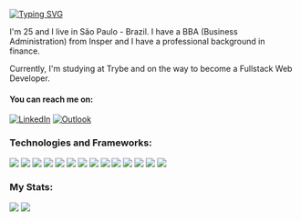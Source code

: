 [![Typing SVG](https://readme-typing-svg.demolab.com/?lines=Hi!+I'm+Leonardo+Martins)](https://git.io/typing-svg)
<p>I'm 25 and I live in São Paulo - Brazil. I have a BBA (Business Administration) from Insper and I have a professional background in finance.</p>
<p>Currently, I'm studying at Trybe and on the way to become a Fullstack Web Developer.</p>

<h4>You can reach me on:</h4>

[![LinkedIn](https://img.shields.io/badge/linkedin-%230077B5.svg?style=for-the-badge&logo=linkedin&logoColor=white)](https://www.linkedin.com/in/leonardogumartins)
[![Outlook](https://img.shields.io/badge/Microsoft_Outlook-0078D4?style=for-the-badge&logo=microsoft-outlook&logoColor=white)](mailto:leonardogustavo@outlook.com)


<h3>Technologies and Frameworks:</h3>
<span><code><img src="https://img.shields.io/badge/JavaScript-323330?style=for-the-badge&logo=javascript&logoColor=F7DF1E" /></code></span>
<span><code><img src="https://img.shields.io/badge/CSS3-1572B6?style=for-the-badge&logo=css3&logoColor=white" /></code></span>
<span><code><img src="https://img.shields.io/badge/HTML5-E34F26?style=for-the-badge&logo=html5&logoColor=white" /></code></span>
<span><code><img src="https://img.shields.io/badge/GIT-E44C30?style=for-the-badge&logo=git&logoColor=white" /></code></span>
<span><code><img src="https://img.shields.io/badge/React-20232A?style=for-the-badge&logo=react&logoColor=61DAFB" /></code></span>
<span><code><img src="https://img.shields.io/badge/React_Router-CA4245?style=for-the-badge&logo=react-router&logoColor=white" /></code></span>
<span><code><img src="https://img.shields.io/badge/Redux-593D88?style=for-the-badge&logo=redux&logoColor=white" /></code></span>
<span><code><img src="https://img.shields.io/badge/Jest-C21325?style=for-the-badge&logo=jest&logoColor=white" /></code></span>
<span><code><img src="https://img.shields.io/badge/Node.js-339933?style=for-the-badge&logo=nodedotjs&logoColor=white" /></code></span>
<span><code><img src="https://img.shields.io/badge/npm-CB3837?style=for-the-badge&logo=npm&logoColor=white" /></code></span>
<span><code><img src="https://img.shields.io/badge/Vite-B73BFE?style=for-the-badge&logo=vite&logoColor=FFD62E" /></code></span>
<span><code><img src="https://img.shields.io/badge/VSCode-0078D4?style=for-the-badge&logo=visual%20studio%20code&logoColor=white" /></code></span>
<span><code><img src="https://img.shields.io/badge/eslint-3A33D1?style=for-the-badge&logo=eslint&logoColor=white" /></code></span>
<span><code><img src="https://img.shields.io/badge/Linux-FCC624?style=for-the-badge&logo=linux&logoColor=black" /></code></span>


<h3>My Stats:</h3>
<img src="https://github-readme-stats.vercel.app/api/top-langs/?username=leomartinsdev&theme=dark" />
<img src="https://github-readme-stats-git-masterrstaa-rickstaa.vercel.app/api?username=leomartinsdev&theme=dark" />


<!--
<p align="left"> <img src="https://komarev.com/ghpvc/?username=leomartinsdev&label=Profile%20views&color=0e75b6&style=flat" alt="leomartinsdev" /> </p>
-->
<!--
**leomartinsdev/leomartinsdev** is a ✨ _special_ ✨ repository because its `README.md` (this file) appears on your GitHub profile.

Here are some ideas to get you started:

- 🔭 I’m currently working on ...
- 🌱 I’m currently learning ...
- 👯 I’m looking to collaborate on ...
- 🤔 I’m looking for help with ...
- 💬 Ask me about ...
- 📫 How to reach me: ...
- 😄 Pronouns: ...
- ⚡ Fun fact: ...
-->
